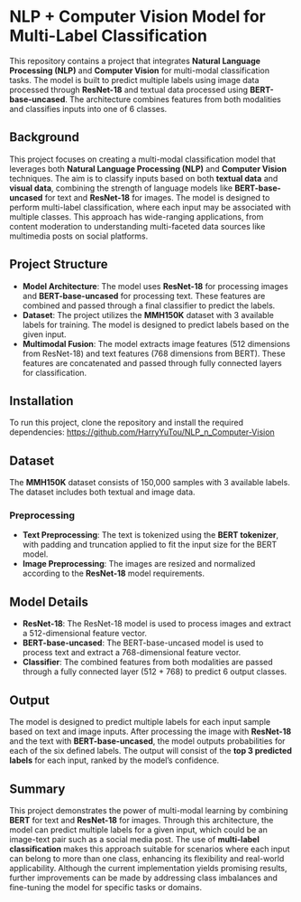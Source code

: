 # NLP + Computer Vision Model for Multi-Label Classification

This repository contains a project that integrates **Natural Language Processing (NLP)** and **Computer Vision** for multi-modal classification tasks. The model is built to predict multiple labels using image data processed through **ResNet-18** and textual data processed using **BERT-base-uncased**. The architecture combines features from both modalities and classifies inputs into one of 6 classes.

## **Background**

This project focuses on creating a multi-modal classification model that leverages both **Natural Language Processing (NLP)** and **Computer Vision** techniques. The aim is to classify inputs based on both **textual data** and **visual data**, combining the strength of language models like **BERT-base-uncased** for text and **ResNet-18** for images. The model is designed to perform multi-label classification, where each input may be associated with multiple classes. This approach has wide-ranging applications, from content moderation to understanding multi-faceted data sources like multimedia posts on social platforms.

## Project Structure

- **Model Architecture**: The model uses **ResNet-18** for processing images and **BERT-base-uncased** for processing text. These features are combined and passed through a final classifier to predict the labels.
- **Dataset**: The project utilizes the **MMH150K** dataset with 3 available labels for training. The model is designed to predict labels based on the given input.
- **Multimodal Fusion**: The model extracts image features (512 dimensions from ResNet-18) and text features (768 dimensions from BERT). These features are concatenated and passed through fully connected layers for classification.

## Installation

To run this project, clone the repository and install the required dependencies:
https://github.com/HarryYuTou/NLP_n_Computer-Vision


## Dataset

The **MMH150K** dataset consists of 150,000 samples with 3 available labels. The dataset includes both textual and image data.

### Preprocessing

- **Text Preprocessing**: The text is tokenized using the **BERT tokenizer**, with padding and truncation applied to fit the input size for the BERT model.
- **Image Preprocessing**: The images are resized and normalized according to the **ResNet-18** model requirements.

## Model Details

- **ResNet-18**: The ResNet-18 model is used to process images and extract a 512-dimensional feature vector.
- **BERT-base-uncased**: The BERT-base-uncased model is used to process text and extract a 768-dimensional feature vector.
- **Classifier**: The combined features from both modalities are passed through a fully connected layer (512 + 768) to predict 6 output classes.

## **Output**

The model is designed to predict multiple labels for each input sample based on text and image inputs. After processing the image with **ResNet-18** and the text with **BERT-base-uncased**, the model outputs probabilities for each of the six defined labels. The output will consist of the **top 3 predicted labels** for each input, ranked by the model’s confidence.

## **Summary**

This project demonstrates the power of multi-modal learning by combining **BERT** for text and **ResNet-18** for images. Through this architecture, the model can predict multiple labels for a given input, which could be an image-text pair such as a social media post. The use of **multi-label classification** makes this approach suitable for scenarios where each input can belong to more than one class, enhancing its flexibility and real-world applicability. Although the current implementation yields promising results, further improvements can be made by addressing class imbalances and fine-tuning the model for specific tasks or domains.
